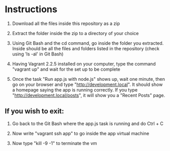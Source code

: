 # Instructions

1) Download all the files inside this repository as a zip

2) Extract the folder inside the zip to a directory of your choice

3) Using Git Bash and the cd command, go inside the folder you extracted. Inside should be all the files and folders listed in the repository (check using 'ls -al' in Git Bash)

4) Having Vagrant 2.2.5 installed on your computer, type the command "vagrant up" and wait for the set up to be complete

5) Once the task "Run app.js with node.js" shows up, wait one minute, then go on your browser and type "http://development.local". It should show a homepage saying the app is running correctly. If you type "http://development.local/posts", it will show you a "Recent Posts" page.

## If you wish to exit: 

1) Go back to the Git Bash where the app.js task is running and do Ctrl + C

2) Now write "vagrant ssh app" to go inside the app virtual machine

3) Now type "kill -9 -1" to terminate the vm
